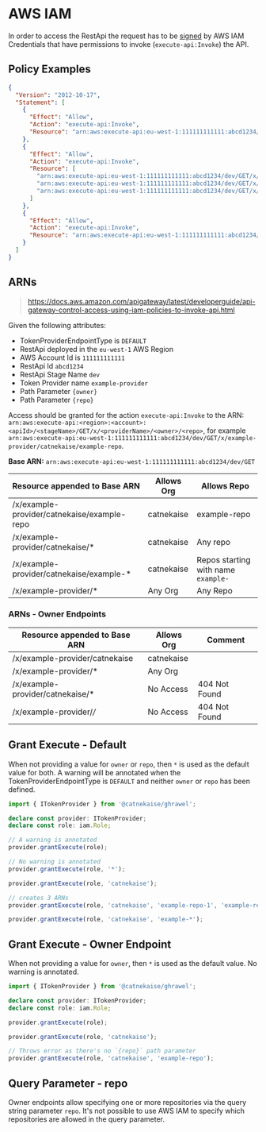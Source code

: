 # AWS IAM
In order to access the RestApi the request has to be [signed](https://docs.aws.amazon.com/IAM/latest/UserGuide/reference_aws-signing.html) by AWS IAM Credentials that have permissions to invoke (`execute-api:Invoke`) the API.

## Policy Examples

```json
{
  "Version": "2012-10-17",
  "Statement": [
    {
      "Effect": "Allow",
      "Action": "execute-api:Invoke",
      "Resource": "arn:aws:execute-api:eu-west-1:111111111111:abcd1234/dev/GET/x/example-provider/catnekaise/example-repo"
    },
    {
      "Effect": "Allow",
      "Action": "execute-api:Invoke",
      "Resource": [
        "arn:aws:execute-api:eu-west-1:111111111111:abcd1234/dev/GET/x/example-provider/catnekaise/example-repo-1",
        "arn:aws:execute-api:eu-west-1:111111111111:abcd1234/dev/GET/x/example-provider/catnekaise/example-repo-2",
        "arn:aws:execute-api:eu-west-1:111111111111:abcd1234/dev/GET/x/example-provider/catnekaise/example-repo-3"
      ]
    },
    {
      "Effect": "Allow",
      "Action": "execute-api:Invoke",
      "Resource": "arn:aws:execute-api:eu-west-1:111111111111:abcd1234/dev/GET/x/example-provider/catnekaise/example-*"
    }
  ]
}
```

## ARNs
> https://docs.aws.amazon.com/apigateway/latest/developerguide/api-gateway-control-access-using-iam-policies-to-invoke-api.html

Given the following attributes:

- TokenProviderEndpointType is `DEFAULT` 
- RestApi deployed in the `eu-west-1` AWS Region
- AWS Account Id is `111111111111`
- RestApi Id `abcd1234`
- RestApi Stage Name `dev`
- Token Provider name `example-provider`
- Path Parameter `{owner}`
- Path Parameter `{repo}`

Access should be granted for the action `execute-api:Invoke` to the ARN: `arn:aws:execute-api:<region>:<account>:<apiId>/<stageName>/GET/x/<providerName>/<owner>/<repo>`, for example `arn:aws:execute-api:eu-west-1:111111111111:abcd1234/dev/GET/x/example-provider/catnekaise/example-repo`.

**Base ARN:** `arn:aws:execute-api:eu-west-1:111111111111:abcd1234/dev/GET`

| Resource appended to Base ARN               | Allows Org | Allows Repo                         |
|---------------------------------------------|------------|-------------------------------------|
| /x/example-provider/catnekaise/example-repo | catnekaise | example-repo                        |
| /x/example-provider/catnekaise/*            | catnekaise | Any repo                            |
| /x/example-provider/catnekaise/example-*    | catnekaise | Repos starting with name `example-` |
| /x/example-provider/*                       | Any Org    | Any Repo                            |

### ARNs - Owner Endpoints

| Resource appended to Base ARN    | Allows Org | Comment       |
|----------------------------------|------------|---------------|
| /x/example-provider/catnekaise   | catnekaise |               |
| /x/example-provider/*            | Any Org    |               |
| /x/example-provider/catnekaise/* | No Access  | 404 Not Found |
| /x/example-provider/*/*          | No Access  | 404 Not Found |

## Grant Execute - Default
When not providing a value for `owner` or `repo`, then `*` is used as the default value for both. A warning will be annotated when the TokenProviderEndpointType is `DEFAULT` and neither `owner` or `repo` has been defined.

```typescript
import { ITokenProvider } from '@catnekaise/ghrawel';

declare const provider: ITokenProvider;
declare const role: iam.Role;

// A warning is annotated
provider.grantExecute(role);

// No warning is annotated
provider.grantExecute(role, '*');

provider.grantExecute(role, 'catnekaise');

// creates 3 ARNs
provider.grantExecute(role, 'catnekaise', 'example-repo-1', 'example-repo-2', 'example-repo-3');

provider.grantExecute(role, 'catnekaise', 'example-*');
```

## Grant Execute - Owner Endpoint
When not providing a value for `owner`, then `*` is used as the default value. No warning is annotated.

```typescript
import { ITokenProvider } from '@catnekaise/ghrawel';

declare const provider: ITokenProvider;
declare const role: iam.Role;

provider.grantExecute(role);

provider.grantExecute(role, 'catnekaise');

// Throws error as there's no `{repo}` path parameter
provider.grantExecute(role, 'catnekaise', 'example-repo');
```

## Query Parameter - repo
Owner endpoints allow specifying one or more repositories via the query string parameter `repo`. It's not possible to use AWS IAM to specify which repositories are allowed in the query parameter.
